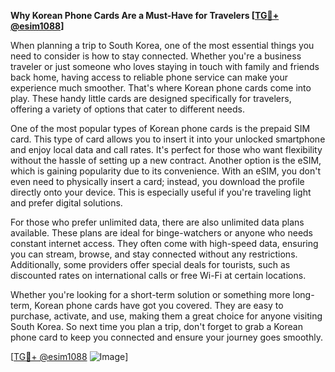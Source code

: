 **Why Korean Phone Cards Are a Must-Have for Travelers [[TG💪+ @esim1088](https://t.me/s/esim1088)]**

When planning a trip to South Korea, one of the most essential things you need to consider is how to stay connected. Whether you're a business traveler or just someone who loves staying in touch with family and friends back home, having access to reliable phone service can make your experience much smoother. That's where Korean phone cards come into play. These handy little cards are designed specifically for travelers, offering a variety of options that cater to different needs.

One of the most popular types of Korean phone cards is the prepaid SIM card. This type of card allows you to insert it into your unlocked smartphone and enjoy local data and call rates. It's perfect for those who want flexibility without the hassle of setting up a new contract. Another option is the eSIM, which is gaining popularity due to its convenience. With an eSIM, you don't even need to physically insert a card; instead, you download the profile directly onto your device. This is especially useful if you're traveling light and prefer digital solutions.

For those who prefer unlimited data, there are also unlimited data plans available. These plans are ideal for binge-watchers or anyone who needs constant internet access. They often come with high-speed data, ensuring you can stream, browse, and stay connected without any restrictions. Additionally, some providers offer special deals for tourists, such as discounted rates on international calls or free Wi-Fi at certain locations.

Whether you're looking for a short-term solution or something more long-term, Korean phone cards have got you covered. They are easy to purchase, activate, and use, making them a great choice for anyone visiting South Korea. So next time you plan a trip, don't forget to grab a Korean phone card to keep you connected and ensure your journey goes smoothly.

[[TG💪+ @esim1088](https://t.me/s/esim1088) ![Image](https://i.postimg.cc/Y0z9fWf4/image.png)]
